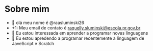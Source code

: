 # Sobre mim 
- 👋 olá meu nome é @raasluminski26
- +1: Meu email de contato é raquelly.sluminski@escola.pr.gov.br
- 👀 Eu estou interessada em aprender a programar novas linguagens
- 🌱 Eu estou apredendo a programar recentemente a linguagem de JaveScript e Scratch
